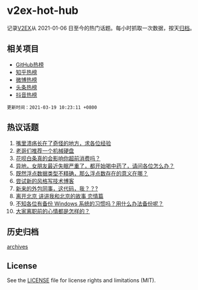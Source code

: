 # v2ex-hot-hub

 记录[V2EX](https://www.v2ex.com/)从 2021-01-06 日至今的热门话题。每小时抓取一次数据，按天[归档](archives)。
 
 ## 相关项目

- [GitHub热榜](https://github.com/lonnyzhang423/github-hot-hub)
- [知乎热榜](https://github.com/lonnyzhang423/zhihu-hot-hub)
- [微博热榜](https://github.com/lonnyzhang423/weibo-hot-hub)
- [头条热榜](https://github.com/lonnyzhang423/toutiao-hot-hub)
- [抖音热榜](https://github.com/lonnyzhang423/douyin-hot-hub)


 `更新时间：2021-03-19 10:23:11 +0800`

## 热议话题

1. [嘴里溃疡长在了奇怪的地方，求各位经验](https://www.v2ex.com/t/762988)
1. [老哥们推荐一个机械硬盘](https://www.v2ex.com/t/762714)
1. [花呗白条真的会影响你超前消费吗？](https://www.v2ex.com/t/762822)
1. [异地，女朋友最近失眠严重了，都开始喝中药了，请问各位怎么办？](https://www.v2ex.com/t/762792)
1. [既然浮点数据类型不精确，那么浮点数存在的意义在哪？](https://www.v2ex.com/t/762814)
1. [尝试新的风格写技术博客](https://www.v2ex.com/t/762732)
1. [新来的外包同事，这代码，我？？?](https://www.v2ex.com/t/763063)
1. [离开北京 讲讲我和北京的故事 恋情篇](https://www.v2ex.com/t/762733)
1. [不知各位有备份 Windows 系统的习惯吗？用什么办法备份呢？](https://www.v2ex.com/t/762742)
1. [大家离职前的心情都是怎样的？](https://www.v2ex.com/t/762858)

## 历史归档

[archives](archives)

## License

See the [LICENSE](LICENSE) file for license rights and limitations (MIT).
